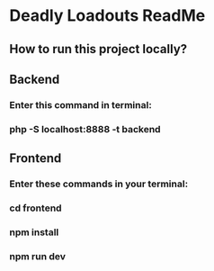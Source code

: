 # Deadly Loadouts ReadMe

## How to run this project locally?
## Backend
### Enter this command in terminal:
### php -S localhost:8888 -t backend

## Frontend
### Enter these commands in your terminal:
### cd frontend
### npm install
### npm run dev
